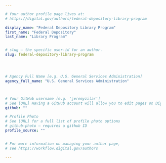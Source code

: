 ```yaml
---

# Your author profile page lives at:
# https://digital.gov/authors/federal-depository-library-program

display_name: "Federal Depository Library Program"
first_name: "Federal Depository"
last_name: "Library Program"


# slug — the specific user-id for an author.
slug: federal-depository-library-program




# Agency Full Name [e.g. U.S. General Services Administration]
agency_full_name: "U.S. General Services Administration"



# Your GitHub username [e.g. 'jeremyzilar']
# See [URL] Having a GitHub account will allow you to edit pages on DigitalGov. The image used in your GitHub account can also be used to populate your digital.gov profile photo.
github: ""

# Profile Photo
# See [URL] for a full list of profile photo options
# github-photo — requires a github ID
profile_source: ""


# For more information on managing your author page,
# see https://workflow.digital.gov/authors

---
```

